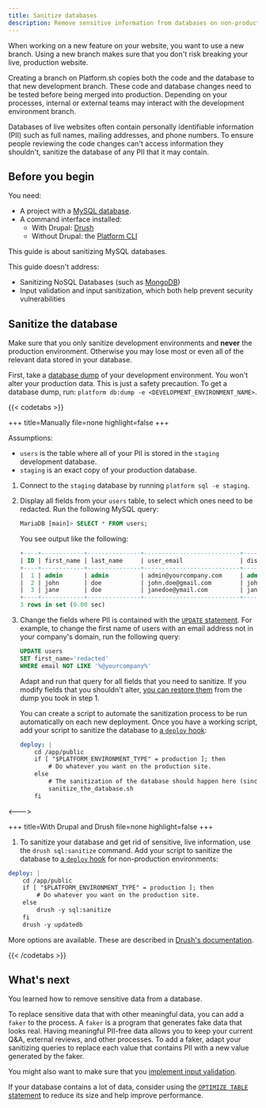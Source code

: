 ```yaml
---
title: Sanitize databases
description: Remove sensitive information from databases on non-production environments to control access.
---
```


When working on a new feature on your website, you want to use a new branch.
Using a new branch makes sure that you don't risk breaking your live, production website.

Creating a branch on Platform.sh copies both the code and the database to that new development branch.
These code and database changes need to be tested before being merged into production.
Depending on your processes, internal or external teams may interact with the development environment branch.

Databases of live websites often contain personally identifiable information (PII)
such as full names, mailing addresses, and phone numbers.
To ensure people reviewing the code changes can't access information they shouldn't, sanitize the database of any PII that it may contain.

## Before you begin

You need:

- A project with a [MySQL database](../add-services/mysql/_index.md).
- A command interface installed:
  - With Drupal: [Drush](https://www.drush.org/latest/install/)
  - Without Drupal: the [Platform CLI](../administration/cli/_index.md)

This guide is about sanitizing MySQL databases.

This guide doesn't address:

- Sanitizing NoSQL Databases (such as [MongoDB](../add-services/mongodb.md))
- Input validation and input sanitization, which both help prevent security vulnerabilities

## Sanitize the database

Make sure that you only sanitize development environments and **never** the production environment.
Otherwise you may lose most or even all of the relevant data stored in your database.

First, take a [database dump](../add-services/mysql/_index.md#exporting-data) of your development environment.
You won't alter your production data.
This is just a safety precaution.
To get a database dump, run: `platform db:dump -e <DEVELOPMENT_ENVIRONMENT_NAME>`.

{{< codetabs >}}

+++
title=Manually
file=none
highlight=false
+++

Assumptions:

- `users` is the table where all of your PII is stored in the `staging` development database.
- `staging` is an exact copy of your production database.

1. Connect to the `staging` database by running `platform sql -e staging`.
1. Display all fields from your `users` table, to select which ones need to be redacted.
   Run the following MySQL query:

   ```sql
   MariaDB [main]> SELECT * FROM users;
   ```

   You see output like the following:

   ```sql
   +----+------------+---------------+---------------------------+---------------+
   | ID | first_name | last_name     | user_email                | display_name  |
   +----+------------+---------------+---------------------------+---------------+
   |  1 | admin      | admin         | admin@yourcompany.com     | admin         |
   |  2 | john       | doe           | john.doe@gmail.com        | john          |
   |  3 | jane       | doe           | janedoe@ymail.com         | jane          |
   +----+------------+---------------+---------------------------+---------------+
   3 rows in set (0.00 sec)
   ```

1. Change the fields where PII is contained with the [`UPDATE` statement](https://mariadb.com/kb/en/update/).
   For example, to change the first name of users with an email address not in your company's domain, run the following query:

   ```sql
   UPDATE users
   SET first_name='redacted'
   WHERE email NOT LIKE '%@yourcompany%'
   ```

   Adapt and run that query for all fields that you need to sanitize.
   If you modify fields that you shouldn't alter,
   [you can restore them](../environments/restore.md) from the dump you took in step 1.

   You can create a script to automate the sanitization process to be run automatically on each new deployment.
   Once you have a working script, add your script to sanitize the database to [a `deploy` hook](../create-apps/hooks/hooks-comparison.md#deploy-hook):

   ```yaml
   deploy: |
       cd /app/public
       if [ "$PLATFORM_ENVIRONMENT_TYPE" = production ]; then
           # Do whatever you want on the production site.
       else
           # The sanitization of the database should happen here (since it's non-production)
           sanitize_the_database.sh
       fi
   ```

<--->

+++
title=With Drupal and Drush
file=none
highlight=false
+++

1. To sanitize your database and get rid of sensitive, live information, use the `drush sql:sanitize` command.
   Add your script to sanitize the database to [a `deploy` hook](../create-apps/hooks/hooks-comparison.md#deploy-hook)
   for non-production environments:

  ```yaml
  deploy: |
      cd /app/public
      if [ "$PLATFORM_ENVIRONMENT_TYPE" = production ]; then
          # Do whatever you want on the production site.
      else
          drush -y sql:sanitize
      fi
      drush -y updatedb
  ```

More options are available.
These are described in [Drush's documentation](https://www.drush.org/latest/commands/sql_sanitize/).

{{< /codetabs >}}

## What's next

You learned how to remove sensitive data from a database.

To replace sensitive data that with other meaningful data, you can add a `faker` to the process.
A `faker` is a program that generates fake data that looks real.
Having meaningful PII-free data allows you to keep your current Q&A, external reviews, and other processes.
To add a faker, adapt your sanitizing queries to replace each value that contains PII with a new value generated by the faker.

You might also want to make sure that you [implement input validation](https://cheatsheetseries.owasp.org/cheatsheets/Input_Validation_Cheat_Sheet.html#goals-of-input-validation).

If your database contains a lot of data, consider using the [`OPTIMIZE TABLE` statement](https://mariadb.com/kb/en/optimize-table/)
to reduce its size and help improve performance.
